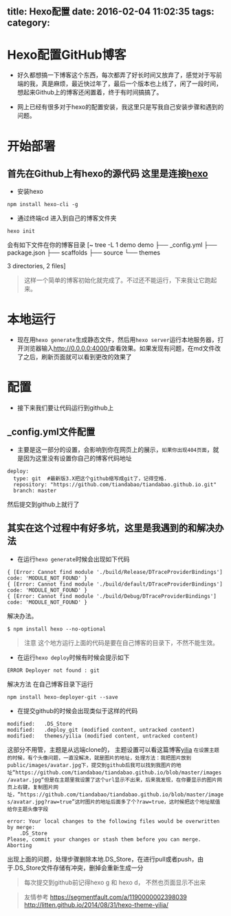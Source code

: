 title: Hexo配置
date: 2016-02-04 11:02:35
tags:
category:
---
# Hexo配置GitHub博客
* 好久都想搞一下博客这个东西，每次都弄了好长时间又放弃了，感觉对于写前端的我，真是麻烦，最近快过年了，最后一个版本也上线了，闲了一段时间，想起来Github上的博客还闲置着，终于有时间搞搞了。

* 网上已经有很多对于hexo的配置安装，我这里只是写我自己安装步骤和遇到的问题。

# 开始部署

## 首先在Github上有hexo的源代码 这里是连接[hexo](https://github.com/hexojs/hexo)
* 安装hexo
```
npm install hexo-cli -g
```
* 通过终端cd 进入到自己的博客文件夹
```
hexo init
```
会有如下文件在你的博客目录
[~  tree -L 1 demo
demo
├── _config.yml
├── package.json
├── scaffolds
├── source
└── themes

3 directories, 2 files]
> 这样一个简单的博客初始化就完成了。不过还不能运行，下来我让它跑起来。

# 本地运行

* 现在用`hexo generate`生成静态文件，然后用`hexo server`运行本地服务器，打开浏览器输入<http://0.0.0.0:4000/>查看效果。如果发现有问题，在md文件改了之后，刷新页面就可以看到更改的效果了

# 配置
* 接下来我们要让代码运行到github上

## _config.yml文件配置
* 主要是这一部分的设置，会影响到你在网页上的展示，`如果你出现404页面`，就是因为这里没有设置你自己的博客代码地址
```
deploy:
  type: git  #最新版3.X把这个github缩写成git了，记得空格.
  repository: "https://github.com/tiandabao/tiandabao.github.io.git"
  branch: master
```
然后提交到github上就行了


## 其实在这个过程中有好多坑，这里是我遇到的和解决办法

* 在运行`hexo generate`时候会出现如下代码

```
{ [Error: Cannot find module './build/Release/DTraceProviderBindings'] code: 'MODULE_NOT_FOUND' }
{ [Error: Cannot find module './build/default/DTraceProviderBindings'] code: 'MODULE_NOT_FOUND' }
{ [Error: Cannot find module './build/Debug/DTraceProviderBindings'] code: 'MODULE_NOT_FOUND' }
```

解决办法。
```
$ npm install hexo --no-optional
```
> 注意 这个地方运行上面的代码是要在自己博客的目录下，不然不能生效。

* 在运行`hexo deploy`时候有时候会提示如下
```
ERROR Deployer not found : git
```
解决方法
在自己博客目录下运行
```
npm install hexo-deployer-git --save
```

* 在提交github的时候会出现类似于这样的代码
```
modified:   .DS_Store
modified:   .deploy_git (modified content, untracked content)
modified:   themes/yilia (modified content, untracked content)
```
这部分不用管，主题是从远端clone的， 主题设置可以看这篇博客[yilia](http://litten.github.io/2014/08/31/hexo-theme-yilia/)
`在设置主题的时候，有个头像问题，一直没解决，就是图片的地址，处理方法：我把图片放到public/images/avatar.jpg下，提交到github后我可以找到我图片的地址“https://github.com/tiandabao/tiandabao.github.io/blob/master/images/avatar.jpg“但是在主题里我设置了这个url显示不出来，后来我发现，在你要显示的图片网页上右键，复制图片网址，“https://github.com/tiandabao/tiandabao.github.io/blob/master/images/avatar.jpg?raw=true”这时图片的地址后面多了个?raw=true，这时候把这个地址赋值给你主题头像字段`

```
error: Your local changes to the following files would be overwritten by merge:
	.DS_Store
Please, commit your changes or stash them before you can merge.
Aborting
```
出现上面的问题，处理步骤删除本地.DS_Store，在进行pull或者push，由于.DS_Store文件存储有冲突，删掉会重新生成一分

> 每次提交到github前记得hexo g 和 hexo d， 不然也页面显示不出来


> 友情参考
<https://segmentfault.com/a/1190000002398039>
<http://litten.github.io/2014/08/31/hexo-theme-yilia/>
